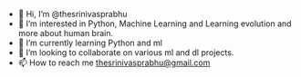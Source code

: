 - 👋 Hi, I’m @thesrinivasprabhu
- 👀 I’m interested in Python, Machine Learning and Learning evolution and more about human brain.
- 🌱 I’m currently learning Python and ml
- 💞️ I’m looking to collaborate on various ml and dl projects.
- 📫 How to reach me thesrinivasprabhu@gmail.com

<!---
thesrinivasprabhu/thesrinivasprabhu is a ✨ special ✨ repository because its `README.md` (this file) appears on your GitHub profile.
You can click the Preview link to take a look at your changes.
--->
